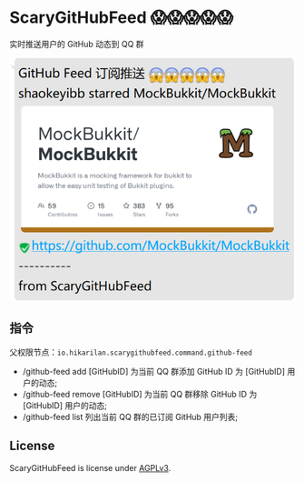 # ScaryGitHubFeed 😱😱😱😱😱

实时推送用户的 GitHub 动态到 QQ 群

![screenshot](screenshot-1.png)

## 指令
父权限节点：`io.hikarilan.scarygithubfeed.command.github-feed`
- /github-feed add [GitHubID] 为当前 QQ 群添加 GitHub ID 为 [GitHubID] 用户的动态;
- /github-feed remove [GitHubID] 为当前 QQ 群移除 GitHub ID 为 [GitHubID] 用户的动态;
- /github-feed list 列出当前 QQ 群的已订阅 GitHub 用户列表;

## License
ScaryGitHubFeed is license under [AGPLv3](LICENSE.txt).
